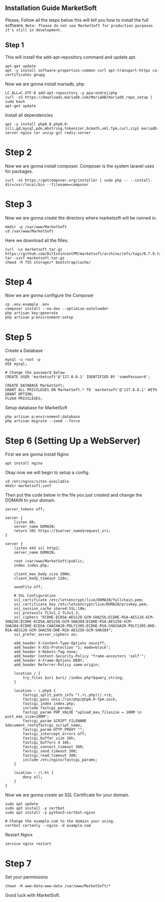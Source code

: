 ## Installation Guide MarketSoft

Please, Follow all the steps below this will 
tell you how to install the full software.
`Note: Please do not use MarketSoft for production purposes it's still in development.`

## Step 1

This will install the add-apt-repository command and update apt.
```
apt-get update
apt -y install software-properties-common curl apt-transport-https ca-certificates gnupg
```

Now we are gonna install mariadb, php
```
LC_ALL=C.UTF-8 add-apt-repository -y ppa:ondrej/php
curl -sS https://downloads.mariadb.com/MariaDB/mariadb_repo_setup | sudo bash
apt-get update
```

Install all dependencies
```
apt -y install php8.0 php8.0-{cli,gd,mysql,pdo,mbstring,tokenizer,bcmath,xml,fpm,curl,zip} mariadb-server nginx tar unzip git redis-server
```

# Step 2

Now we are gonna install composer. Composer is the system laravel uses for packages.
```
curl -sS https://getcomposer.org/installer | sudo php -- --install-dir=/usr/local/bin --filename=composer
```

# Step 3

Now we are gonna create the directory where marketsoft will be runned in.
```
mkdir -p /var/www/MarketSoft
cd /var/www/MarketSoft
```

Here we download all the filles.
```
curl -Lo marketsoft.tar.gz https://github.com/DitIsVincentPM/marketsoft/archive/refs/tags/0.7.9.tar.gz
tar -xzvf marketsoft.tar.gz
chmod -R 755 storage/* bootstrap/cache/
```

# Step 4

Now we are gonna configure the Composer
```
cp .env.example .env
composer install --no-dev --optimize-autoloader
php artisan key:generate
php artisan p:environment:setup
```

# Step 5 

Create a Database
```
mysql -u root -p
USE mysql;

# Change the password below.
CREATE USER 'marketsoft'@'127.0.0.1' IDENTIFIED BY 'somePassword'; 

CREATE DATABASE MarketSoft;
GRANT ALL PRIVILEGES ON MarketSoft.* TO 'marketsoft'@'127.0.0.1' WITH GRANT OPTION;
FLUSH PRIVILEGES;
``` 

Setup database for MarketSoft
```
php artisan p:environment:database
php artisan migrate --seed --force
```

# Step 6 (Setting Up a WebServer)

First we are gonna install Nginx
```
apt install nginx
```

Okay now we will begin to setup a config.
```
cd /etc/nginx/sites-available
mkdir marketsoft.conf
```

Then put the code below in the file you just created and change the DOMAIN to your domain.
```
server_tokens off;

server {
    listen 80;
    server_name DOMAIN;
    return 301 https://$server_name$request_uri;
}

server {
    listen 443 ssl http2;
    server_name DOMAIN;

    root /var/www/MarketSoft/public;
    index index.php;

    client_max_body_size 100m;
    client_body_timeout 120s;

    sendfile off;

    # SSL Configuration
    ssl_certificate /etc/letsencrypt/live/DOMAIN/fullchain.pem;
    ssl_certificate_key /etc/letsencrypt/live/DOMAIN/privkey.pem;
    ssl_session_cache shared:SSL:10m;
    ssl_protocols TLSv1.2 TLSv1.3;
    ssl_ciphers "ECDHE-ECDSA-AES128-GCM-SHA256:ECDHE-RSA-AES128-GCM-SHA256:ECDHE-ECDSA-AES256-GCM-SHA384:ECDHE-RSA-AES256-GCM-SHA384:ECDHE-ECDSA-CHACHA20-POLY1305:ECDHE-RSA-CHACHA20-POLY1305:DHE-RSA-AES128-GCM-SHA256:DHE-RSA-AES256-GCM-SHA384";
    ssl_prefer_server_ciphers on;

    add_header X-Content-Type-Options nosniff;
    add_header X-XSS-Protection "1; mode=block";
    add_header X-Robots-Tag none;
    add_header Content-Security-Policy "frame-ancestors 'self'";
    add_header X-Frame-Options DENY;
    add_header Referrer-Policy same-origin;

    location / {
        try_files $uri $uri/ /index.php?$query_string;
    }

    location ~ \.php$ {
        fastcgi_split_path_info ^(.+\.php)(/.+)$;
        fastcgi_pass unix:/run/php/php8.0-fpm.sock;
        fastcgi_index index.php;
        include fastcgi_params;
        fastcgi_param PHP_VALUE "upload_max_filesize = 100M \n post_max_size=100M";
        fastcgi_param SCRIPT_FILENAME $document_root$fastcgi_script_name;
        fastcgi_param HTTP_PROXY "";
        fastcgi_intercept_errors off;
        fastcgi_buffer_size 16k;
        fastcgi_buffers 4 16k;
        fastcgi_connect_timeout 300;
        fastcgi_send_timeout 300;
        fastcgi_read_timeout 300;
        include /etc/nginx/fastcgi_params;
    }

    location ~ /\.ht {
        deny all;
    }
}
```

Now we are gonna create an SSL Certificate for your domain.
```
sudo apt update
sudo apt install -y certbot
sudo apt install -y python3-certbot-nginx

# Change the example.com to the domain your using.
certbot certonly --nginx -d example.com
```

Restart Nginx 
```
service nginx restart
```

# Step 7

Set your permissions
```
chown -R www-data:www-data /var/www/MarketSoft/*
```

Good luck with MarketSoft.

